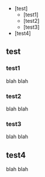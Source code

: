 - [test]
  - [test1]
  - [test2]
  - [test3]
- [test4]
## test
### test1
blah blah
### test2
blah blah
### test3
blah blah
## test4
blah blah
